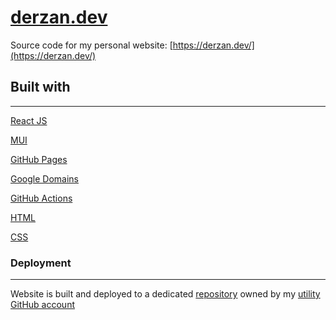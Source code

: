 # [derzan.dev](https://derzan.dev/)
Source code for my personal website: [https://derzan.dev/](https://derzan.dev/)

## Built with
--------------------------------------------------------------------------------
[React JS](https://reactjs.org/)

[MUI](https://mui.com/)

[GitHub Pages](https://pages.github.com/)

[Google Domains](https://domains.google/)

[GitHub Actions](https://github.com/features/actions)

[HTML](https://developer.mozilla.org/en-US/docs/Web/HTML)

[CSS](https://developer.mozilla.org/en-US/docs/Web/CSS)

### Deployment
--------------------------------------------------------------------------------
Website is built and deployed to a dedicated [repository](https://github.com/Bobby-The-Builder/derzan.dev) owned by my [utility GitHub account](https://github.com/Bobby-The-Builder)
